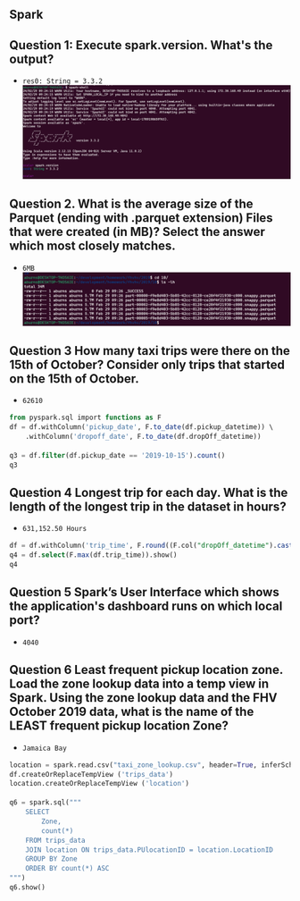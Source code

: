 ## Spark

## Question 1: Execute spark.version. What's the output?
- `res0: String = 3.3.2`
![Screenshot showing spark shell commands](Q1.png)



## Question 2. What is the average size of the Parquet (ending with .parquet extension) Files that were created (in MB)? Select the answer which most closely matches.
- `6MB`
![Screenshot showing parquet files after repartition](Q2.png)



## Question 3 How many taxi trips were there on the 15th of October? Consider only trips that started on the 15th of October.
- `62610`
```sql
from pyspark.sql import functions as F
df = df.withColumn('pickup_date', F.to_date(df.pickup_datetime)) \
    .withColumn('dropoff_date', F.to_date(df.dropOff_datetime))

q3 = df.filter(df.pickup_date == '2019-10-15').count()
q3
```



## Question 4 Longest trip for each day. What is the length of the longest trip in the dataset in hours?
- `631,152.50 Hours`
```sql
df = df.withColumn('trip_time', F.round((F.col("dropOff_datetime").cast("long") - F.col("pickup_datetime").cast("long"))/3600,2))
q4 = df.select(F.max(df.trip_time)).show()
q4
```



## Question 5 Spark’s User Interface which shows the application's dashboard runs on which local port?
- `4040`



## Question 6 Least frequent pickup location zone. Load the zone lookup data into a temp view in Spark. Using the zone lookup data and the FHV October 2019 data, what is the name of the LEAST frequent pickup location Zone?
- `Jamaica Bay`

```python
location = spark.read.csv("taxi_zone_lookup.csv", header=True, inferSchema=True)
df.createOrReplaceTempView ('trips_data')
location.createOrReplaceTempView ('location')

q6 = spark.sql("""
    SELECT 
        Zone,
        count(*)
    FROM trips_data 
    JOIN location ON trips_data.PUlocationID = location.LocationID
    GROUP BY Zone
    ORDER BY count(*) ASC
""")
q6.show()

```